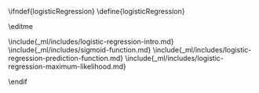 \ifndef{logisticRegression}
\define{logisticRegression}

\editme

\include{_ml/includes/logistic-regression-intro.md}
\include{_ml/includes/sigmoid-function.md}
\include{_ml/includes/logistic-regression-prediction-function.md}
\include{_ml/includes/logistic-regression-maximum-likelihood.md}

\endif
